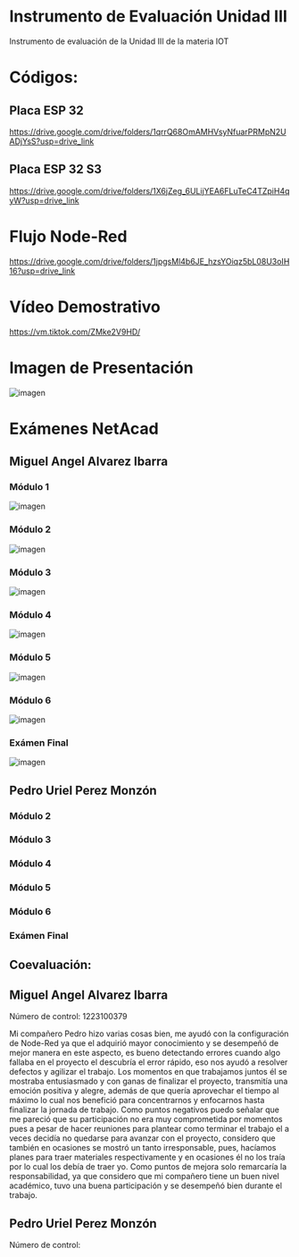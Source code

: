 # Instrumento de Evaluación Unidad III
Instrumento de evaluación de la Unidad III de la materia IOT 

# Códigos:
## Placa ESP 32
https://drive.google.com/drive/folders/1qrrQ68OmAMHVsyNfuarPRMpN2UADjYsS?usp=drive_link

## Placa ESP 32 S3
https://drive.google.com/drive/folders/1X6jZeg_6ULijYEA6FLuTeC4TZpiH4qyW?usp=drive_link

# Flujo Node-Red
https://drive.google.com/drive/folders/1jpgsMl4b6JE_hzsYOiqz5bL08U3oIH16?usp=drive_link

# Vídeo Demostrativo
https://vm.tiktok.com/ZMke2V9HD/

# Imagen de Presentación
![imagen](https://github.com/user-attachments/assets/90f2602a-c910-4d4a-bf66-2563565a6956)

# Exámenes NetAcad
## Miguel Angel Alvarez Ibarra
### Módulo 1
![imagen](https://github.com/user-attachments/assets/0fbc6b31-2c83-4889-be0c-e50c07a27a4f)
### Módulo 2
![imagen](https://github.com/user-attachments/assets/db0cc6fc-c4f8-4601-a7a7-56605a597912)
### Módulo 3
![imagen](https://github.com/user-attachments/assets/96b702b7-dadb-46cc-bf3c-87dfdbfbdf3b)
### Módulo 4
![imagen](https://github.com/user-attachments/assets/25e5739d-2981-4a84-af53-1bd44395d257)
### Módulo 5
![imagen](https://github.com/user-attachments/assets/5c5097b5-c3bb-4df5-8deb-83523f7ebc2b)
### Módulo 6
![imagen](https://github.com/user-attachments/assets/2a8a1de3-e7c2-4bf7-b506-8b4142e9db89)
### Exámen Final
![imagen](https://github.com/user-attachments/assets/c3ecff4d-5297-4092-b7b2-0ca495b04898)


## Pedro Uriel Perez Monzón
### Módulo 2
### Módulo 3
### Módulo 4
### Módulo 5
### Módulo 6
### Exámen Final


## Coevaluación:
## Miguel Angel Alvarez Ibarra
Número de control: 1223100379

Mi compañero Pedro hizo varias cosas bien, me ayudó con la configuración de Node-Red ya que el adquirió mayor conocimiento y se desempeñó de mejor manera en este aspecto, es bueno detectando errores cuando algo fallaba en el proyecto el descubría el error rápido, eso nos ayudó a resolver defectos y agilizar el trabajo. Los momentos en que trabajamos juntos él se mostraba entusiasmado y con ganas de finalizar el proyecto, transmitía una emoción positiva y alegre, además de que quería aprovechar el tiempo al máximo lo cual nos benefició para concentrarnos y enfocarnos hasta finalizar la jornada de trabajo.
Como puntos negativos puedo señalar que me pareció que su participación no era muy comprometida por momentos pues a pesar de hacer reuniones para plantear como terminar el trabajo el a veces decidía no quedarse para avanzar con el proyecto, considero que también en ocasiones se mostró un tanto irresponsable, pues, hacíamos planes para traer materiales respectivamente y en ocasiones él no los traía por lo cual los debía de traer yo.
Como puntos de mejora solo remarcaría la responsabilidad, ya que considero que mi compañero tiene un buen nivel académico, tuvo una buena participación y se desempeñó bien durante el trabajo.

## Pedro Uriel Perez Monzón
Número de control: 
